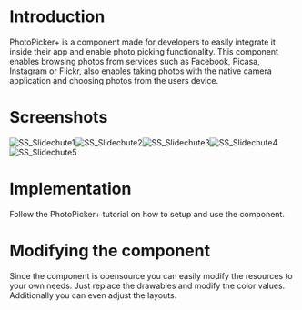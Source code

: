Introduction
====

PhotoPicker+ is a component made for developers to easily integrate it inside their app and enable photo picking functionality. This component enables browsing photos from services such as Facebook, Picasa, Instagram or Flickr, also enables taking photos with the native camera application and choosing photos from the users device.


Screenshots
====

![SS_Slidechute1](https://github.com/chute/photo-picker-plus/raw/master/Android/ChutePhotoPicker+/screenshots/SS_Slidechute1.png)![SS_Slidechute2](https://github.com/chute/photo-picker-plus/raw/master/Android/ChutePhotoPicker+/screenshots/SS_Slidechute2.png)![SS_Slidechute3](https://github.com/chute/photo-picker-plus/raw/master/Android/ChutePhotoPicker+/screenshots/SS_Slidechute3.png)![SS_Slidechute4](https://github.com/chute/photo-picker-plus/raw/master/Android/ChutePhotoPicker+/screenshots/SS_Slidechute4.png)![SS_Slidechute5](https://github.com/chute/photo-picker-plus/raw/master/Android/ChutePhotoPicker+/screenshots/SS_Slidechute5.png)

Implementation
====

Follow the PhotoPicker+ tutorial on how to setup and use the component.

Modifying the component
====

Since the component is opensource you can easily modify the resources to your own needs. Just replace the drawables and modify the color values. Additionally you can even adjust the layouts.